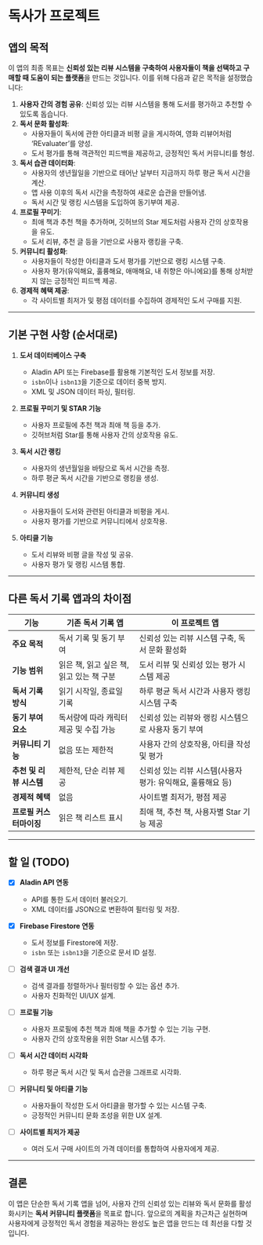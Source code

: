 # 독사가 프로젝트

## 앱의 목적

이 앱의 최종 목표는 **신뢰성 있는 리뷰 시스템을 구축하여 사용자들이 책을 선택하고 구매할 때 도움이 되는 플랫폼**을 만드는 것입니다. 이를 위해 다음과 같은 목적을 설정했습니다:

1. **사용자 간의 경험 공유**: 신뢰성 있는 리뷰 시스템을 통해 도서를 평가하고 추천할 수 있도록 돕습니다.
2. **독서 문화 활성화**:
   - 사용자들이 독서에 관한 아티클과 비평 글을 게시하여, 영화 리뷰어처럼 ‘REvaluater’를 양성.
   - 도서 평가를 통해 객관적인 피드백을 제공하고, 긍정적인 독서 커뮤니티를 형성.
3. **독서 습관 데이터화**:
   - 사용자의 생년월일을 기반으로 태어난 날부터 지금까지 하루 평균 독서 시간을 계산.
   - 앱 사용 이후의 독서 시간을 측정하여 새로운 습관을 만들어냄.
   - 독서 시간 및 랭킹 시스템을 도입하여 동기부여 제공.
4. **프로필 꾸미기**:
   - 최애 책과 추천 책을 추가하며, 깃허브의 Star 제도처럼 사용자 간의 상호작용을 유도.
   - 도서 리뷰, 추천 글 등을 기반으로 사용자 랭킹을 구축.
5. **커뮤니티 활성화**:
   - 사용자들이 작성한 아티클과 도서 평가를 기반으로 랭킹 시스템 구축.
   - 사용자 평가(유익해요, 훌륭해요, 애매해요, 내 취향은 아니에요)를 통해 상처받지 않는 긍정적인 피드백 제공.
6. **경제적 혜택 제공**:
   - 각 사이트별 최저가 및 평점 데이터를 수집하여 경제적인 도서 구매를 지원.

---

## **기본 구현 사항 (순서대로)**

1. **도서 데이터베이스 구축**
   - Aladin API 또는 Firebase를 활용해 기본적인 도서 정보를 저장.
   - `isbn`이나 `isbn13`을 기준으로 데이터 중복 방지.
   - XML 및 JSON 데이터 파싱, 필터링.

2. **프로필 꾸미기 및 STAR 기능**
   - 사용자 프로필에 추천 책과 최애 책 등을 추가.
   - 깃허브처럼 Star를 통해 사용자 간의 상호작용 유도.

3. **독서 시간 랭킹**
   - 사용자의 생년월일을 바탕으로 독서 시간을 측정.
   - 하루 평균 독서 시간을 기반으로 랭킹을 생성.

4. **커뮤니티 생성**
   - 사용자들이 도서와 관련된 아티클과 비평을 게시.
   - 사용자 평가를 기반으로 커뮤니티에서 상호작용.

5. **아티클 기능**
   - 도서 리뷰와 비평 글을 작성 및 공유.
   - 사용자 평가 및 랭킹 시스템 통합.

---

## **다른 독서 기록 앱과의 차이점**

| **기능**                  | **기존 독서 기록 앱**                              | **이 프로젝트 앱**                                                                 |
|---------------------------|---------------------------------------------------|-----------------------------------------------------------------------------------|
| **주요 목적**             | 독서 기록 및 동기 부여                             | 신뢰성 있는 리뷰 시스템 구축, 독서 문화 활성화                                    |
| **기능 범위**             | 읽은 책, 읽고 싶은 책, 읽고 있는 책 구분           | 도서 리뷰 및 신뢰성 있는 평가 시스템 제공                                         |
| **독서 기록 방식**        | 읽기 시작일, 종료일 기록                          | 하루 평균 독서 시간과 사용자 랭킹 시스템 구축                                     |
| **동기 부여 요소**        | 독서량에 따라 캐릭터 제공 및 수집 가능             | 신뢰성 있는 리뷰와 랭킹 시스템으로 사용자 동기 부여                               |
| **커뮤니티 기능**         | 없음 또는 제한적                                   | 사용자 간의 상호작용, 아티클 작성 및 평가                                         |
| **추천 및 리뷰 시스템**   | 제한적, 단순 리뷰 제공                             | 신뢰성 있는 리뷰 시스템(사용자 평가: 유익해요, 훌륭해요 등)                      |
| **경제적 혜택**           | 없음                                              | 사이트별 최저가, 평점 제공                                                       |
| **프로필 커스터마이징**   | 읽은 책 리스트 표시                                | 최애 책, 추천 책, 사용자별 Star 기능 제공                                        |

---

## **할 일 (TODO)**

- [x] **Aladin API 연동**
  - API를 통한 도서 데이터 불러오기.
  - XML 데이터를 JSON으로 변환하여 필터링 및 저장.

- [x] **Firebase Firestore 연동**
  - 도서 정보를 Firestore에 저장.
  - `isbn` 또는 `isbn13`을 기준으로 문서 ID 설정.

- [ ] **검색 결과 UI 개선**
  - 검색 결과를 정렬하거나 필터링할 수 있는 옵션 추가.
  - 사용자 친화적인 UI/UX 설계.

- [ ] **프로필 기능**
  - 사용자 프로필에 추천 책과 최애 책을 추가할 수 있는 기능 구현.
  - 사용자 간의 상호작용을 위한 Star 시스템 추가.

- [ ] **독서 시간 데이터 시각화**
  - 하루 평균 독서 시간 및 독서 습관을 그래프로 시각화.

- [ ] **커뮤니티 및 아티클 기능**
  - 사용자들이 작성한 도서 아티클을 평가할 수 있는 시스템 구축.
  - 긍정적인 커뮤니티 문화 조성을 위한 UX 설계.

- [ ] **사이트별 최저가 제공**
  - 여러 도서 구매 사이트의 가격 데이터를 통합하여 사용자에게 제공.

---

## **결론**

이 앱은 단순한 독서 기록 앱을 넘어, 사용자 간의 신뢰성 있는 리뷰와 독서 문화를 활성화시키는 **독서 커뮤니티 플랫폼**을 목표로 합니다. 앞으로의 계획을 차근차근 실현하며 사용자에게 긍정적인 독서 경험을 제공하는 완성도 높은 앱을 만드는 데 최선을 다할 것입니다.
